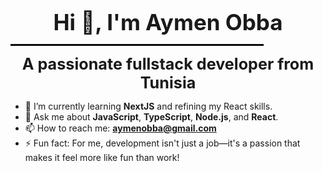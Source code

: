 <p align="center">
  <strong style="font-size: 2.5em;">Hi 👋, I'm Aymen Obba</strong>
</p>
<p align="center">
  <hr style="border: 0.25px solid #000; width: 80%;"/>
</p>
<p align="center">
  <strong style="font-size: 1.8em;">A passionate fullstack developer from Tunisia</strong>
</p>



- 🌱 I’m currently learning **NextJS** and refining my React skills.
- 💬 Ask me about **JavaScript**, **TypeScript**, **Node.js**, and **React**.
- 📫 How to reach me: **aymenobba@gmail.com**
- ⚡ Fun fact: For me, development isn't just a job—it's a passion that makes it feel more like fun than work!

